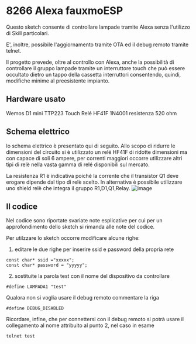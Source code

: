 # 8266 Alexa fauxmoESP

Questo sketch consente di controllare lampade tramite Alexa senza l'utilizzo di Skill particolari.

E', inoltre, possibile l'aggiornamento tramite OTA ed il debug remoto tramite telnet.

Il progetto prevede, oltre al controllo con Alexa, anche la possibilità di controllare il gruppo lampade tramite un interruttore touch che può essere occultato dietro un tappo della cassetta interruttori consentendo, quindi, modifiche minime al preesistente impianto.

## Hardware usato

Wemos D1 mini
TTP223 Touch
Relé HF41F
1N4001
resistenza 520 ohm

## Schema elettrico

lo schema elettrico è presentato qui di seguito. Allo scopo di ridurre le dimensioni del circuito si è utilizzato un relé HF41F di ridotte dimensioni ma con capace di soli 6 ampere, per correnti maggiori occorre utilizzare altri tipi di relè nella vasta gamma di relé disponibili sul mercato.

La resistenza R1 è indicativa poiché la corrente che il transistor Q1 deve erogare dipende dal tipo di relè scelto. In alternativa è possibile utilizzare uno shield relè che integra il gruppo R1,D1,Q1,Relay.
![image](https://user-images.githubusercontent.com/52027701/114725410-c1cd7c00-9d3c-11eb-96b9-7f2e85764558.png)


## Il codice

Nel codice sono riportate svariate note esplicative per cui per un approfondimento dello sketch si rimanda alle note del codice.

Per utilzzare lo sketch occorre modificare alcune righe:

1) editare le due righe per inserire ssid e password della propria rete

```
const char* ssid ="xxxxx";
const char* password = "yyyyy";
```

2) sostituite la parola test con il nome del dispositivo da controllare

```
#define LAMPADA1 "test"
```

Qualora non si voglia usare il debug remoto commentare la riga

```
#define DEBUG_DISABLED
```

Ricordare, infine, che per connettersi con il debug remoto si potrà usare il collegamento al nome attribuito al punto 2, nel caso in esame

```
telnet test
```
